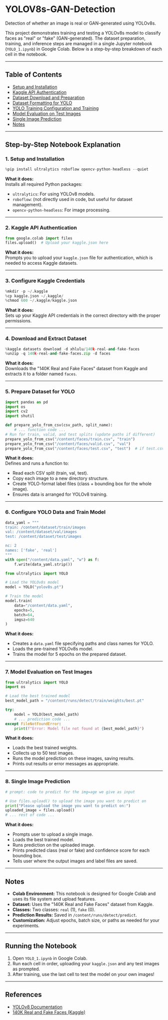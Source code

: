 
# YOLOV8s-GAN-Detection

Detection of whether an image is real or GAN-generated using YOLOv8s.

This project demonstrates training and testing a YOLOv8s model to classify faces as "real" or "fake" (GAN-generated). The dataset preparation, training, and inference steps are managed in a single Jupyter notebook (`YOLO_1.ipynb`) in Google Colab. Below is a step-by-step breakdown of each cell in the notebook.

---

## Table of Contents

- [Setup and Installation](#setup-and-installation)
- [Kaggle API Authentication](#kaggle-api-authentication)
- [Dataset Download and Preparation](#dataset-download-and-preparation)
- [Dataset Formatting for YOLO](#dataset-formatting-for-yolo)
- [YOLO Training Configuration and Training](#yolo-training-configuration-and-training)
- [Model Evaluation on Test Images](#model-evaluation-on-test-images)
- [Single Image Prediction](#single-image-prediction)
- [Notes](#notes)

---

## Step-by-Step Notebook Explanation

### 1. Setup and Installation

```python
%pip install ultralytics roboflow opencv-python-headless --quiet
```
**What it does:**  
Installs all required Python packages:
- `ultralytics`: For using YOLOv8 models.
- `roboflow`: (not directly used in code, but useful for dataset management).
- `opencv-python-headless`: For image processing.

---

### 2. Kaggle API Authentication

```python
from google.colab import files
files.upload()  # Upload your kaggle.json here
```
**What it does:**  
Prompts you to upload your `kaggle.json` file for authentication, which is needed to access Kaggle datasets.

---

### 3. Configure Kaggle Credentials

```python
%mkdir -p ~/.kaggle
%cp kaggle.json ~/.kaggle/
%chmod 600 ~/.kaggle/kaggle.json
```
**What it does:**  
Sets up your Kaggle API credentials in the correct directory with the proper permissions.

---

### 4. Download and Extract Dataset

```python
%kaggle datasets download -d xhlulu/140k-real-and-fake-faces
%unzip -q 140k-real-and-fake-faces.zip -d faces
```
**What it does:**  
Downloads the "140K Real and Fake Faces" dataset from Kaggle and extracts it to a folder named `faces`.

---

### 5. Prepare Dataset for YOLO

```python
import pandas as pd
import os
import cv2
import shutil

def prepare_yolo_from_csv(csv_path, split_name):
    # ... function code ...
# Run for train, valid, and test splits (update paths if different)
prepare_yolo_from_csv("/content/faces/train.csv", "train")
prepare_yolo_from_csv("/content/faces/valid.csv", "val")
prepare_yolo_from_csv("/content/faces/test.csv", "test")  # if test.csv exists
```
**What it does:**  
Defines and runs a function to:
- Read each CSV split (train, val, test).
- Copy each image to a new directory structure.
- Create YOLO-format label files (class + bounding box for the whole image).
- Ensures data is arranged for YOLOv8 training.

---

### 6. Configure YOLO Data and Train Model

```python
data_yaml = """
train: /content/dataset/train/images
val: /content/dataset/val/images
test: /content/dataset/test/images

nc: 2
names: ['fake', 'real']
"""
with open("/content/data.yaml", "w") as f:
    f.write(data_yaml.strip())

from ultralytics import YOLO

# Load the YOLOv8s model
model = YOLO("yolov8s.pt")

# Train the model
model.train(
    data="/content/data.yaml",
    epochs=5,
    batch=64,
    imgsz=640
)
```
**What it does:**  
- Creates a `data.yaml` file specifying paths and class names for YOLO.
- Loads the pre-trained YOLOv8s model.
- Trains the model for 5 epochs on the prepared dataset.

---

### 7. Model Evaluation on Test Images

```python
from ultralytics import YOLO
import os

# Load the best trained model
best_model_path = "/content/runs/detect/train/weights/best.pt"

try:
    model = YOLO(best_model_path)
    # ... prediction code ...
except FileNotFoundError:
    print(f"Error: Model file not found at {best_model_path}")
```
**What it does:**  
- Loads the best trained weights.
- Collects up to 50 test images.
- Runs the model prediction on these images, saving results.
- Prints out results or error messages as appropriate.

---

### 8. Single Image Prediction

```python
# prompt: code to predict for the img=age we give as input

# Use files.upload() to upload the image you want to predict on
print("Please upload the image you want to predict on:")
uploaded_image = files.upload()
# ... rest of code ...
```
**What it does:**  
- Prompts user to upload a single image.
- Loads the best trained model.
- Runs prediction on the uploaded image.
- Prints predicted class (real or fake) and confidence score for each bounding box.
- Tells user where the output images and label files are saved.

---

## Notes

- **Colab Environment:** This notebook is designed for Google Colab and uses its file system and upload features.
- **Dataset:** Uses the "140K Real and Fake Faces" dataset from Kaggle.
- **Classes:** Two classes: `real` (1), `fake` (0).
- **Prediction Results:** Saved in `/content/runs/detect/predict`.
- **Customization:** Adjust epochs, batch size, or paths as needed for your experiments.

---

## Running the Notebook

1. Open `YOLO_1.ipynb` in Google Colab.
2. Run each cell in order, uploading your `kaggle.json` and any test images as prompted.
3. After training, use the last cell to test the model on your own images!

---

## References

- [YOLOv8 Documentation](https://docs.ultralytics.com/)
- [140K Real and Fake Faces (Kaggle)](https://www.kaggle.com/datasets/xhlulu/140k-real-and-fake-faces)
